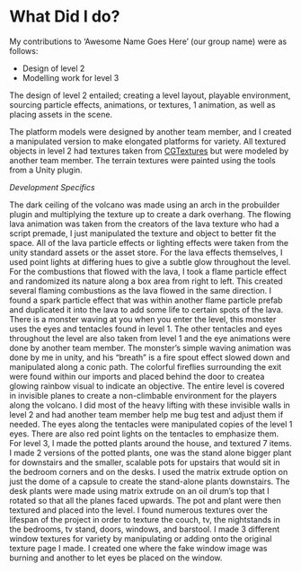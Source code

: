 # What Did I do?

My contributions to ‘Awesome Name Goes Here’ (our group name) were as follows: 
- Design of level 2 
- Modelling work for level 3

The design of level 2 entailed; creating a level layout, 
playable environment, sourcing particle effects, animations, or textures, 1 animation, as well as placing assets in the scene.

The platform models were designed by another team member, and I created a manipulated version to make elongated platforms for variety. 
All textured objects in level 2 had textures taken from [CGTextures](https://www.textures.com) but were modeled by another team member. 
The terrain textures were painted using the tools from a Unity plugin.

*Development Specifics*

The dark ceiling of the volcano was made using an arch in the probuilder plugin and multiplying the texture up to create a dark overhang. 
The flowing lava animation was taken from the creators of the lava texture who had a script premade, I just manipulated the texture and object to better fit the space. 
All of the lava particle effects or lighting effects were taken from the unity standard assets or the asset store. For the lava effects themselves, I used point lights at differing hues to give a subtle glow throughout the level. For the combustions that flowed with the lava, I took a flame particle effect and randomized its nature along a box area from right to left. This created several flaming combustions as the lava flowed in the same direction. I found a spark particle effect that was within another flame particle prefab and duplicated it into the lava to add some life to certain spots of the lava. There is a monster waving at you when you enter the level, this monster uses the eyes and tentacles found in level 1. The other tentacles and eyes throughout the level are also taken from level 1 and the eye animations were done by another team member. The 
monster’s simple waving animation was done by me in unity, and his “breath” is a fire spout effect slowed down and manipulated along a conic path. The colorful fireflies 
surrounding the exit were found within our imports and placed behind the door to createa glowing rainbow visual to indicate an objective. The entire level is covered in  invisible planes to create a non-climbable environment for the players along the volcano. I did most of the heavy lifting with these invisible walls in level 2 and 
had another team member help me bug test and adjust them if needed. The eyes along the tentacles were manipulated copies of the level 1 eyes. There are also red point lights on the tentacles to emphasize them. For level 3, I made the potted plants around the house, and textured 7 items. I made 2 versions of the potted plants, one was the stand alone 
bigger plant for downstairs and the smaller, scalable pots for upstairs that would sit in the bedroom corners and on the desks. I used the matrix extrude option on just 
the dome of a capsule to create the stand-alone plants downstairs. The desk plants were made using matrix extrude on an oil drum’s top that I rotated so that all the 
planes faced upwards. The pot and plant were then textured and placed into the level. I found numerous textures over the lifespan of the project in order to texture the 
couch, tv, the nightstands in the bedrooms, tv stand, doors, windows, and barstool. I made 3 different window textures for variety by manipulating or adding onto the 
original texture page I made. I created one where the fake window image was burning and another to let eyes be placed on the window.
